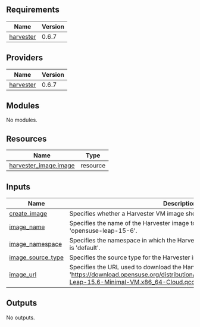## Requirements

| Name | Version |
|------|---------|
| <a name="requirement_harvester"></a> [harvester](#requirement\_harvester) | 0.6.7 |

## Providers

| Name | Version |
|------|---------|
| <a name="provider_harvester"></a> [harvester](#provider\_harvester) | 0.6.7 |

## Modules

No modules.

## Resources

| Name | Type |
|------|------|
| [harvester_image.image](https://registry.terraform.io/providers/harvester/harvester/0.6.7/docs/resources/image) | resource |

## Inputs

| Name | Description | Type | Default | Required |
|------|-------------|------|---------|:--------:|
| <a name="input_create_image"></a> [create\_image](#input\_create\_image) | Specifies whether a Harvester VM image should be created. Default is 'true'. | `bool` | `true` | no |
| <a name="input_image_name"></a> [image\_name](#input\_image\_name) | Specifies the name of the Harvester image to be created. Default is 'opensuse-leap-15-6'. | `string` | `"opensuse-leap-15-6"` | no |
| <a name="input_image_namespace"></a> [image\_namespace](#input\_image\_namespace) | Specifies the namespace in which the Harvester image will be created. Default is 'default'. | `string` | `"default"` | no |
| <a name="input_image_source_type"></a> [image\_source\_type](#input\_image\_source\_type) | Specifies the source type for the Harvester image. Default is 'download'. | `string` | `"download"` | no |
| <a name="input_image_url"></a> [image\_url](#input\_image\_url) | Specifies the URL used to download the Harvester image. Default is 'https://download.opensuse.org/distribution/leap/15.6/appliances/openSUSE-Leap-15.6-Minimal-VM.x86_64-Cloud.qcow2'. | `string` | `"https://download.opensuse.org/distribution/leap/15.6/appliances/openSUSE-Leap-15.6-Minimal-VM.x86_64-Cloud.qcow2"` | no |

## Outputs

No outputs.
